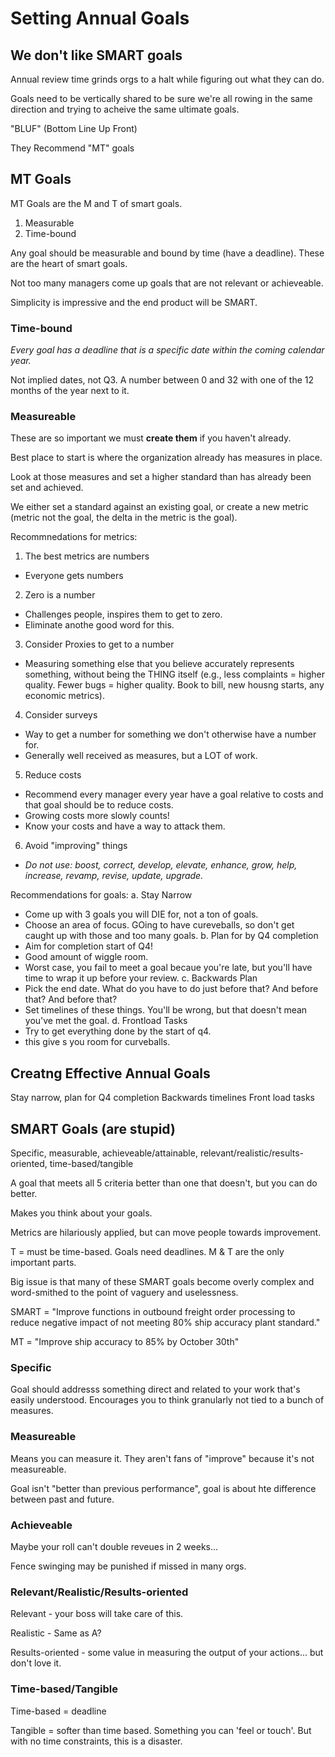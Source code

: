 # Setting Annual Goals

## We don't like SMART goals

Annual review time grinds orgs to a halt while figuring out what they can do. 

Goals need to be vertically shared to be sure we're all rowing in the same direction and trying to acheive the same ultimate goals.

"BLUF" (Bottom Line Up Front)

They Recommend "MT" goals

## MT Goals

MT Goals are the M and T of smart goals.

1. Measurable
2. Time-bound

Any goal should be measurable and bound by time (have a deadline). These are the heart of smart goals. 

Not too many managers come up goals that are not relevant or achieveable. 

Simplicity is impressive and the end product will be SMART. 

### Time-bound

*Every goal has a deadline that is a specific date within the coming calendar year.*

Not implied dates, not Q3. A number between 0 and 32 with one of the 12 months of the year next to it.

### Measureable

These are so important we must **create them** if you haven't already. 

Best place to start is where the organization already has measures in place. 

Look at those measures and set a higher standard than has already been set and achieved. 

We either set a standard against an existing goal, or create a new metric (metric not the goal, the delta in the metric is the goal). 

Recommnedations for metrics:
1. The best metrics are numbers
- Everyone gets numbers
2. Zero is a number
- Challenges people, inspires them to get to zero. 
- Eliminate anothe good word for this. 
3. Consider Proxies to get to a number
- Measuring something else that you believe accurately represents something, without being the THING itself (e.g., less complaints = higher quality. Fewer bugs = higher quality. Book to bill, new housng starts, any economic metrics).
4. Consider surveys
- Way to get a number for something we don't otherwise have a number for. 
- Generally well received as measures, but a LOT of work.
5. Reduce costs
- Recommend every manager every year have a goal relative to costs and that goal should be to reduce costs. 
- Growing costs more slowly counts!
- Know your costs and have a way to attack them.
6. Avoid "improving" things
- *Do not use: boost, correct, develop, elevate, enhance, grow, help, increase, revamp, revise, update, upgrade.*

Recommendations for goals: 
a. Stay Narrow
- Come up with 3 goals you will DIE for, not a ton of goals. 
- Choose an area of focus. GOing to have cureveballs, so don't get caught up with those and too many goals.
b. Plan for by Q4 completion
- Aim for completion start of Q4! 
- Good amount of wiggle room. 
- Worst case, you fail to meet a goal becaue you're late, but you'll have time to wrap it up before your review. 
c. Backwards Plan
- Pick the end date. What do you have to do just before that? And before that? And before that? 
- Set timelines of these things. You'll be wrong, but that doesn't mean you've met the goal. 
d. Frontload Tasks
- Try to get everything done by the start of q4.
- this give s you room for curveballs. 



## Creatng Effective Annual Goals

Stay narrow, plan for Q4 completion
Backwards timelines
Front load tasks 


## SMART Goals (are stupid)

Specific, measurable, achieveable/attainable, relevant/realistic/results-oriented, time-based/tangible

A goal that meets all 5 criteria better than one that doesn't, but you can do better. 

Makes you think about your goals. 

Metrics are hilariously applied, but can move people towards improvement. 

T = must be time-based. Goals need deadlines. M & T are the only important parts. 

Big issue is that many of these SMART goals become overly complex and word-smithed to the point of vaguery and uselessness. 

SMART = "Improve functions in outbound freight order processing to reduce negative impact of not meeting 80% ship accuracy plant standard."

MT = "Improve ship accuracy to 85% by October 30th"



### Specific

Goal should addresss something direct and related to your work that's easily understood. Encourages you to think granularly not tied to a bunch of measures.

### Measureable

Means you can measure it. They aren't fans of "improve" because it's not measureable. 

Goal isn't "better than previous performance", goal is about hte difference between past and future.

### Achieveable 

Maybe your roll can't double reveues in 2 weeks...

Fence swinging may be punished if missed in many orgs.

### Relevant/Realistic/Results-oriented

Relevant - your boss will take care of this.

Realistic - Same as A?

Results-oriented - some value in measuring the output of your actions... but don't love it.

### Time-based/Tangible 

Time-based = deadline

Tangible = softer than time based. Something you can 'feel or touch'. But with no time constraints, this is a disaster.



## 
